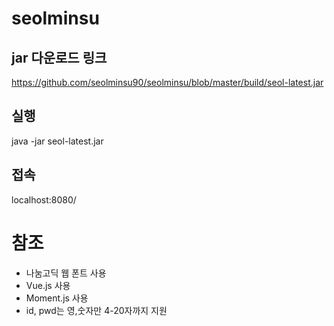 # seolminsu

## jar 다운로드 링크

https://github.com/seolminsu90/seolminsu/blob/master/build/seol-latest.jar

## 실행

java -jar seol-latest.jar

## 접속

localhost:8080/

# 참조

- 나눔고딕 웹 폰트 사용
- Vue.js 사용
- Moment.js 사용
- id, pwd는 영,숫자만 4-20자까지 지원


